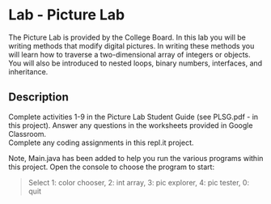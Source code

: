 # Lab - Picture Lab
The Picture Lab is provided by the College Board.  In this lab you will be writing methods that modify digital pictures. In writing these methods you will learn how to traverse a two-dimensional array of integers or objects. You will also be introduced to nested loops, binary numbers, interfaces, and inheritance.

## Description
Complete activities 1-9 in the Picture Lab Student Guide (see PLSG.pdf - in this project).
Answer any questions in the worksheets provided in Google Classroom.  
Complete any coding assignments in this repl.it project.

Note, Main.java has been added to help you run the various programs within this project.  Open the console to choose the program to start:
> Select 1: color chooser, 2: int array, 3: pic explorer, 4: pic tester, 0: quit


